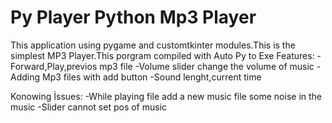 # Py Player Python Mp3 Player
 This application using pygame and customtkinter modules.This is the simplest MP3 Player.This porgram compiled with Auto Py to Exe
 Features:
 -Forward,Play,previos mp3 file
 -Volume slider change the volume of music
 -Adding Mp3 files with add button
 -Sound lenght,current time

 Konowing İssues:
 -While playing file add a new music file some noise in the music
 -Slider cannot set pos of music

 


